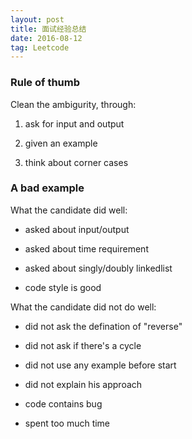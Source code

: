 ```yaml
---
layout: post
title: 面试经验总结
date: 2016-08-12
tag: Leetcode
---
```


### Rule of thumb

Clean the ambigurity, through:

1. ask for input and output

2. given an example

3. think about corner cases




### A bad example

What the candidate did well:

* asked about input/output

* asked about time requirement

* asked about singly/doubly linkedlist

* code style is good

What the candidate did not do well:

* did not ask the defination of "reverse"

* did not ask if there's a cycle

* did not use any example before start

* did not explain his approach

* code contains bug

* spent too much time 
